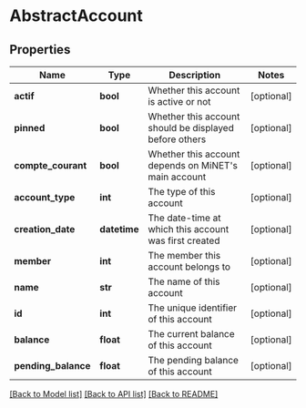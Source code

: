 # AbstractAccount

## Properties
Name | Type | Description | Notes
------------ | ------------- | ------------- | -------------
**actif** | **bool** | Whether this account is active or not | [optional] 
**pinned** | **bool** | Whether this account should be displayed before others | [optional] 
**compte_courant** | **bool** | Whether this account depends on MiNET&#x27;s main account | [optional] 
**account_type** | **int** | The type of this account | [optional] 
**creation_date** | **datetime** | The date-time at which this account was first created | [optional] 
**member** | **int** | The member this account belongs to | [optional] 
**name** | **str** | The name of this account | [optional] 
**id** | **int** | The unique identifier of this account | [optional] 
**balance** | **float** | The current balance of this account | [optional] 
**pending_balance** | **float** | The pending balance of this account | [optional] 

[[Back to Model list]](../README.md#documentation-for-models) [[Back to API list]](../README.md#documentation-for-api-endpoints) [[Back to README]](../README.md)

